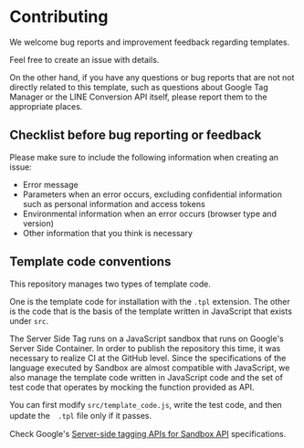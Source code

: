 # Contributing

We welcome bug reports and improvement feedback regarding templates.

Feel free to create an issue with details.

On the other hand, if you have any questions or bug reports that are not not directly related to this template, such as questions about Google Tag Manager or the LINE Conversion API itself, please report them to the appropriate places.

## Checklist before bug reporting or feedback

Please make sure to include the following information when creating an issue:

* Error message
* Parameters when an error occurs, excluding confidential information such as personal information and access tokens
* Environmental information when an error occurs (browser type and version)
* Other information that you think is necessary

## Template code conventions

This repository manages two types of template code.

One is the template code for installation with the `.tpl` extension.
The other is the code that is the basis of the template written in JavaScript that exists under `src`.

The Server Side Tag runs on a JavaScript sandbox that runs on Google's Server Side Container. In order to publish the repository this time, it was necessary to realize CI at the GitHub level. Since the specifications of the language executed by Sandbox are almost compatible with JavaScript, we also manage the template code written in JavaScript code and the set of test code that operates by mocking the function provided as API.

You can first modify `src/template_code.js`, write the test code, and then update the　`.tpl` file only if it passes.

Check Google's [Server-side tagging APIs for Sandbox API](https://developers.google.com/tag-platform/tag-manager/server-side/api) specifications.
